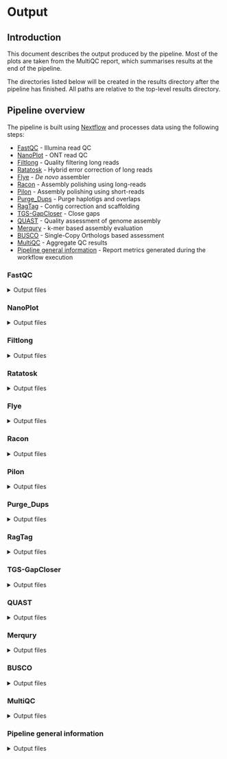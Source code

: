 # Output

## Introduction

This document describes the output produced by the pipeline. Most of the plots are taken from the MultiQC report, which summarises results at the end of the pipeline.

The directories listed below will be created in the results directory after the pipeline has finished. All paths are relative to the top-level results directory.

## Pipeline overview

The pipeline is built using [Nextflow](https://www.nextflow.io/) and processes data using the following steps:

- [FastQC](#fastqc) - Illumina read QC
- [NanoPlot](#nanoplot) - ONT read QC
- [Filtlong](#filtlong) - Quality filtering long reads
- [Ratatosk](#ratatosk) - Hybrid error correction of long reads
- [Flye](#flye) - *De novo* assembler
- [Racon](#racon) - Assembly polishing using long-reads
- [Pilon](#pilon) - Assembly polishing using short-reads
- [Purge_Dups](#purge_dups) - Purge haplotigs and overlaps
- [RagTag](#ragtag) - Contig correction and scaffolding
- [TGS-GapCloser](#tgs-gapcloser) - Close gaps
- [QUAST](#quast) - Quality assessment of genome assembly
- [Merqury](#merqury) - k-mer based assembly evaluation
- [BUSCO](#busco) - Single-Copy Orthologs based assessment
- [MultiQC](#multiqc) - Aggregate QC results
- [Pipeline general information](#pipeline-general-information) - Report metrics generated during the workflow execution

### FastQC

<details markdown="1">
<summary>Output files</summary>

- `<SAMPLE>/qcs/fastqc/`
  - `*_fastqc.html`: FastQC report containing quality metrics.
  - `*_fastqc.zip`: Zip archive containing the FastQC report, tab-delimited data file and plot images.

</details>

### NanoPlot

<details markdown="1">
<summary>Output files</summary>

- `<SAMPLE>/qcs/nanoplot_*/`
  - `*.html`: Nanoplot HTML reports.
  - `*.png`: Plots generated by NanoPlot.
  - `*.txt`: Stats from NanoPlot.
  - `*.log`: Log file of NanoPlot run.

</details>

### Filtlong

<details markdown="1">
<summary>Output files</summary>

- `<SAMPLE>/*.filtered.fastq.gz`: Filtered (compressed) FASTQ file.

</details>

### Ratatosk

<details markdown="1">
<summary>Output files</summary>

- `<SAMPLE>/*.corrected.fastq.gz`: Corrected (compressed) FASTQ file.

</details>

### Flye

<details markdown="1">
<summary>Output files</summary>

- `<SAMPLE>/assembly/`
  - `*.fasta.gz`: Assembled FASTA file.
  - `*.gfa.gz`: Repeat graph in gfa format.
  - `*.gv.gz`: Repeat graph in gv format.
  - `*.txt`: Extra information and statistics about resulting contigs.
  - `*.log`: Flye log file
  - `*.json`: Flye parameters

</details>

### Racon

<details markdown="1">
<summary>Output files</summary>

- `<SAMPLE>/polishing/`
  - `*_assembly_consensus.fasta.gz`: Improved genome assembly.

</details>

### Pilon

<details markdown="1">
<summary>Output files</summary>

- `<SAMPLE>/polishing/`
  - `*.pilon.fasta.gz`: Improved genome assembly with short-reads.

</details>

### Purge_Dups

<details markdown="1">
<summary>Output files</summary>

- `<SAMPLE>/curation/purgedups/`
  - `*.calcuts.log`: Log file.
  - `*.cutoffs`: Cutoff file.
  - `*.dups.bed`: A bed file of sequences purged of false duplications.
  - `*.hap.fa`: Fasta file containing purged haplotigs.
  - `*.paf`: PAF alignment file.
  - `*.PB.base.cov`: Base coverage file.
  - `*.PB.stat`: Statistic file.
  - `*.purged.fa`: Fasta file purged of duplicated haplotigs.
  - `*.purge_dups.log`: A log of the tool output
  - `*.split.fasta.gz`:
  - `*.split.paf`: Fasta split by N’s
</details>

### RagTag

<details markdown="1">
<summary>Output files</summary>

- `<SAMPLE>/curation/scaffolds/`
  - `*.corrected.fasta`: The corrected query assembly in FASTA format.
  - `*.scaffold.fasta`: The scaffolds in FASTA format, defined by the ordering and orientations of ragtag.scaffold.agp.
  - `*.scaffold.agp`: The ordering and orientations of query sequences in AGP format.
  - `*.scaffold.stats`: Summary statistics for the scaffolding process.

</details>

### TGS-GapCloser

<details markdown="1">
<summary>Output files</summary>

- `<SAMPLE>/curation/gapfilling/`
  - `*.fasta`: The final assembly after gap filling.
  - `*.gap_fill_details`: Details about how the final assembly was assembled.

</details>

### QUAST

<details markdown="1">
<summary>Output files</summary>

- `<SAMPLE>/qcs/quast/`
  - `<SAMPLE>/`: Directory containing the results of the QUAST analysis.
  - `*.tsv`: TSV file.
  - `*_misassemblies.tsv`: Report containing misassemblies, only when a reference fasta is provided.
  - `*_unaligned.tsv`: Report containing unaligned contigs, only when a reference fasta is provided.

</details>

### Merqury

<details markdown="1">
<summary>Output files</summary>

- `<SAMPLE>/qcs/merqury/`
  - `*.unionsum.meryl/`: A Meryl k-mer database that is the union sum of the input databases
  - `*.meryl/`: A Meryl k-mer database
  - `*.completeness.stats`: Assembly statistics file.
  - `*.dist_only.hist`: Histogram.
  - `*_only.bed`: The positions of the k-mers found only in an assembly for further investigation in .bed.
  - `*_only.wig`: The positions of the k-mers found only in an assembly for further investigation in .wig.
  - `*.qv`: Assembly consensus quality estimation
  - `*.spectra-asm.fl.png`: Unstacked assembly spectra filled plot in PNG format.
  - `*.spectra-asm.hist`: Assembly spectra histogram.
  - `*.spectra-asm.ln.png`: Unstacked assembly spectra line plot in PNG format.
  - `*.spectra-asm.st.png`: Stacked assembly spectra line plot in PNG format
  - `*.unionsum.hist.ploidy`: Ploidy estimate from read k-mer database

</details>

### BUSCO

<details markdown="1">
<summary>Output files</summary>

- `<SAMPLE>/qcs/busco/`
  - `*-busco/`: BUSCO lineage specific output.
  - `*-busco.batch_summary.txt`: Summary of all sequence files analyzed.
  - `short_summary.*.json`: Short Busco summary in JSON format.
  - `short_summary.*.txt`: Short Busco summary in plain text format.

</details>

### MultiQC

<details markdown="1">
<summary>Output files</summary>

- `multiqc/`
  - `multiqc_report.html`: a standalone HTML file that can be viewed in your web browser.
  - `multiqc_data/`: directory containing parsed statistics from the different tools used in the pipeline.
  - `multiqc_plots/`: directory containing static images from the report in various formats.

</details>

### Pipeline general information

<details markdown="1">
<summary>Output files</summary>

- `pipeline_info/`
  - Reports generated by Nextflow: `execution_report.html`, `execution_timeline.html`, `execution_trace.txt` and `pipeline_dag.dot`/`pipeline_dag.svg`.
  - Reports generated by the pipeline: `pipeline_report.html`, `pipeline_report.txt` and `software_versions.yml`. The `pipeline_report*` files will only be present if the `--email` / `--email_on_fail` parameter's are used when running the pipeline.
  - Reformatted samplesheet files used as input to the pipeline: `samplesheet.valid.csv`.
  - Parameters used by the pipeline run: `params.json`.

</details>

